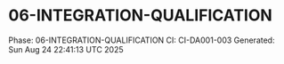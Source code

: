 # 06-INTEGRATION-QUALIFICATION
Phase: 06-INTEGRATION-QUALIFICATION
CI: CI-DA001-003
Generated: Sun Aug 24 22:41:13 UTC 2025
